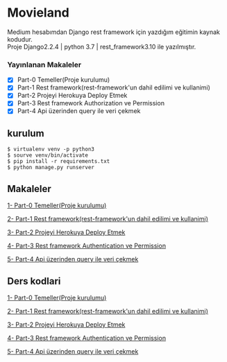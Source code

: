 # Movieland
Medium hesabımdan Django rest framework için yazdığım eğitimin kaynak kodudur.<br>
Proje Django2.2.4 | python 3.7 | rest_framework3.10 ile yazılmıştır.

### Yayınlanan Makaleler

- [x] Part-0 Temeller(Proje kurulumu) 
- [x] Part-1 Rest framework(rest-framework'un dahil edilimi ve kullanimi)
- [x] Part-2 Projeyi Herokuya Deploy Etmek 
- [x] Part-3 Rest framework Authorization ve Permission 
- [x] Part-4 Api üzerinden query ile veri çekmek 

## kurulum
```shell
$ virtualenv venv -p python3
$ sourve venv/bin/activate
$ pip install -r requirements.txt
$ python manage.py runserver
```

## Makaleler
[1- Part-0 Temeller(Proje kurulumu)](https://medium.com/@yasinkbas/django-ile-rest-api-oluşturma-part-0-140db27a91cb)

[2- Part-1 Rest framework(rest-framework'un dahil edilimi ve kullanimi)](https://medium.com/@yasinkbas/django-ile-rest-api-oluşturma-part-1-19d2e6f4f7e2)

[3- Part-2 Projeyi Herokuya Deploy Etmek](https://medium.com/@yasinkbas/django-ile-rest-api-oluşturma-part-2-heroku-deploy-a38724075a67)

[4- Part-3 Rest framework Authentication ve Permission](https://medium.com/@yasinkbas/django-ile-rest-api-oluşturma-part-3-authorization-ve-permission-46a1fa8c6803)

[5- Part-4 Api üzerinden query ile veri çekmek ](https://medium.com/@yasinkbas/django-ile-rest-api-oluşturma-part-4-api-üzerinden-sorgu-ile-veri-çekmek-98cd29d20119)


## Ders kodlari
[1- Part-0 Temeller(Proje kurulumu)](https://github.com/yasinkbas/movieland/tree/9028353de397e60d4f8fc54f330372275b9ca2ea)

[2- Part-1 Rest framework(rest-framework'un dahil edilimi ve kullanimi)](https://github.com/yasinkbas/movieland/tree/23b790d6f3b16eb7d12f7d33b9a73bdd06ddfd59)

[3- Part-2 Projeyi Herokuya Deploy Etmek](https://github.com/yasinkbas/movieland/tree/b964d7eefa6068128a495bdaee5289ba137cd7c5)

[4- Part-3 Rest framework Authentication ve Permission](https://github.com/yasinkbas/movieland/tree/3bc72f737bfa3d7944dd96ab7e625ef107c89274)

[5- Part-4 Api üzerinden query ile veri çekmek ](https://github.com/yasinkbas/movieland/tree/b13604b1e80c473ad9cf8b0a2ac0a23404d2a057)
